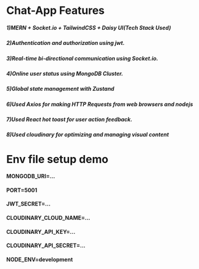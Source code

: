 # Chat-App Features
##### 1)MERN + Socket.io + TailwindCSS + Daisy UI(Tech Stack Used)
##### 2)Authentication and authorization using jwt.
##### 3)Real-time bi-directional communication using Socket.io.
##### 4)Online user status using MongoDB Cluster.
##### 5)Global state management with Zustand
##### 6)Used Axios for making HTTP Requests from web browsers and nodejs
##### 7)Used React hot toast for user action feedback.
##### 8)Used cloudinary for optimizing and managing visual content


# Env file setup demo
#### MONGODB_URI=...
#### PORT=5001
#### JWT_SECRET=...

#### CLOUDINARY_CLOUD_NAME=...
#### CLOUDINARY_API_KEY=...
#### CLOUDINARY_API_SECRET=...

#### NODE_ENV=development
